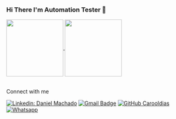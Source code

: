 ### Hi There I'm Automation Tester 👋

<a href="https://github.com/Carooldias">
  <img height="150" align="center" src="https://github-readme-stats.vercel.app/api/top-langs/?username=Carooldias&langs_count=8&layout=compact&theme=great-gatsby" />
</a>
<a href="https://github.com/danielDDHM">
  <img height="150" align="center" src="https://github-readme-stats.vercel.app/api?username=Carooldias&count_private=true&show_icons=true&custom_title=Github%20Status&show=issues&theme=great-gatsby" />
</a>
</p>

<br>
Connect with me
</p>


[![Linkedin: Daniel Machado](https://img.shields.io/badge/LinkedIn-0077B5?style=for-the-badge&logo=linkedin&logoColor=white)](https://www.linkedin.com/in/carooldias/)
[![Gmail Badge](https://img.shields.io/badge/Gmail-D14836?style=for-the-badge&logo=gmail&logoColor=white)](mailto:carooldiasg@gmail.com)
[![GitHub Carooldias](https://img.shields.io/badge/GitHub-100000?style=for-the-badge&logo=github&logoColor=white)](https://github.com/Carooldias)
[![Whatsapp](https://img.shields.io/badge/WhatsApp-25D366?style=for-the-badge&logo=whatsapp&logoColor=white)](https://wa.me/+351912451917)




